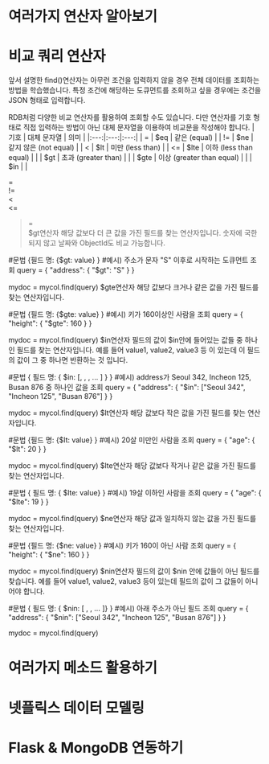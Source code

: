 # 여러가지 연산자 알아보기

# 비교 쿼리 연산자

앞서 설명한 find()연산자는 아무런 조건을 입력하지 않을 경우 전체 데이터를 조회하는 방법을 학습했습니다. 특정 조건에 해당하는 도큐먼트를 조회하고 싶을 경우에는 조건을 JSON 형태로 입력합니다.

RDB처럼 다양한 비교 연산자를 활용하여 조회할 수도 있습니다. 다만 연산자를 기호 형태로 직접 입력하는 방법이 아닌 대체 문자열을 이용하여 비교문을 작성해야 합니다.
| 기호 | 대체 문자열 | 의미 |
|:---:|:---:|:---:|
| = | $eq | 같은 (equal) |
| != | $ne | 같지 않은 (not equal) |
| < | $lt | 미만 (less than) |
| <= | $lte | 이하 (less than equal) |
|  | $gt | 초과 (greater than) |
|  | $gte | 이상 (greater than equal) |
|  | $in |  |


=		
!=		
<		
<=		
>		
>=		
$gt연산자
해당 값보다 더 큰 값을 가진 필드를 찾는 연산자입니다. 숫자에 국한되지 않고 날짜와 ObjectId도 비교 가능합니다.

#문법
{필드 명: {$gt: value} }
#예시) 주소가 문자 "S" 이후로 시작하는 도큐먼트 조회
query = { "address": { "$gt": "S" } }

mydoc = mycol.find(query)
$gte연산자
해당 값보다 크거나 같은 값을 가진 필드를 찾는 연산자입니다.

#문법
{필드 명: {$gte: value} }
#예시) 키가 160이상인 사람을 조회
query = { "height": { "$gte": 160 } }

mydoc = mycol.find(query)
$in연산자
필드의 값이 $in안에 들어있는 값들 중 하나인 필드를 찾는 연산자입니다. 예를 들어 value1, value2, value3 등 이 있는데 이 필드의 값이 그 중 하나면 반환하는 것 입니다.

#문법
{ 필드 명: { $in: [<value1>, <value2>, <value3>, ... <valueN> ] } }
#예시) address가 Seoul 342, Incheon 125, Busan 876 중 하나인 값을 조회
query = { "address": { "$in": ["Seoul 342", "Incheon 125", "Busan 876"] } }

mydoc = mycol.find(query)
$lt연산자
해당 값보다 작은 값을 가진 필드를 찾는 연산자입니다.

#문법
{필드 명: {$lt: value} }
#예시) 20살 미만인 사람을 조회
query = { "age": { "$lt": 20 } }

mydoc = mycol.find(query)
$lte연산자
해당 값보다 작거나 같은 값을 가진 필드를 찾는 연산자입니다.

#문법
{ 필드 명: { $lte: value} }
#예시) 19살 이하인 사람을 조회
query = { "age": { "$lte": 19 } }

mydoc = mycol.find(query)
$ne연산자
해당 값과 일치하지 않는 값을 가진 필드를 찾는 연산자입니다.

#문법
{필드 명: {$ne: value} }
#예시) 키가 160이 아닌 사람 조회
query = { "height": { "$ne": 160 } }

mydoc = mycol.find(query)
$nin연산자
필드의 값이 $nin 안에 값들이 아닌 필드를 찾습니다. 예를 들어 value1, value2, value3 등이 있는데 필드의 값이 그 값들이 아니어야 합니다.

#문법
{ 필드 명: { $nin: [ <value1>, <value2>, <value3> ... <valueN> ]} }
#예시) 아래 주소가 아닌 필드 조회
query = { "address": { "$nin": ["Seoul 342", "Incheon 125", "Busan 876"] } }

mydoc = mycol.find(query)

# 여러가지 메소드 활용하기

# 넷플릭스 데이터 모델링

# Flask & MongoDB 연동하기
